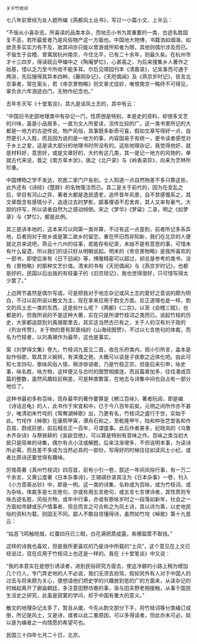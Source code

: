     关于竹枝词 

   七八年前曾经为友人题所编《燕都风土丛书》，写过一小篇小文，上半云：

   “不佞从小喜杂览。所喜读的品类本杂，而地志小书为其重要的一类，古迹名胜固复不恶，若所最爱者乃是风俗物产这一方面也。中国地大物博，书籍浩如烟海，如欲贪多实实力有不及，故其间亦只能以曾游或所知者为限，其他则偶尔涉及而已。不佞生于会稽，曾寓居杭州南京，今住北平，已有二十余年，则最久矣。在杭州市才十三四岁，得读砚云甲编中之《陶庵梦忆》，心甚喜之，为后来搜集乡人著作之始基，惜以乏力至今所收不能多耳。尔后见啸园刊本《清嘉录》，记吴事而可通于两浙，先后搜得其异本四种，《藤阴杂记》，《天咫偶闻》及《燕京岁时记》，皆言北京事者，常在案头，若《帝京景物略》则文章尤佳妙，唯恨南京一略终不可得见，辜负余六年浪迹白门，无物作纪念也。”

   去年冬天写《十堂笔谈》，其九是谈风土志的，其中有云：

   “中国旧书史部地理类中有杂记一门，性质很是特别，本是史的资料，却很多文艺的兴味，虽是小品居多，一直为文人所爱读，流传比较的广。这一类书里所记的大都是一地方的古迹传说，物产风俗，其事既多新奇可喜，假如文章写得好一点，自然更引人入胜，而且因为说的是一地方的事，内容固易于有统一，更令读者感觉对于乡土之爱，这是读大部分的地理书时所没有的。这些地理杂记，我觉得他好，就是材料好，意思好，或是文章好的，大约有这几类，其一是记一地方的风物的，单就古代来说，晋之《南方草木状》，唐之《北户录》与《岭表录异》，向来为艺林所珍重。

   中国博物之学不发达，农医二家门户各别，士人知道一点自然物差不多只靠这些，此外还有《诗经》《楚辞》的名物笺注而已。其二是关于前代的，因为在变乱之后，举目有河山之异，著者大都是逸民遗老，追怀昔年风景，自不禁感慨系之，其文章既含有感情分子，追逐过去的梦影，鄙事俚语不忍舍弃，其人又率有豪气，大胆的抒写，所以读者自然为之感动倾倒。宋之《梦华》《梦粱》二录，明之《如梦录》与《梦忆》，都是此例。

   其三是讲本地的，这本来可以同第一类并算，不过有这一点差别，前者所记多系异地，后者则对于故乡或是第二故乡的留恋，重在怀旧而非知新，我们在北京的人便就北京来说吧，燕云十六州的往事，若能存有纪录，未始不是有意思的事，可惜未有什么留遗，所以我们的话只好从明朝说起。明末的《帝京景物略》是我所喜欢的一部书，即使后来有《日下旧闻》等，博雅精密可以超过，却总是参考的类书，没有《景物略》的那种文艺价值。清末的书有《天咫偶闻》与《燕京岁时记》，也都是好的，民国以后出版的有枝巢子的《旧京琐记》，我也觉得很好，只可惜写得太少罢了。”

   上边两节虽然是偶尔写成，可是把我对于地志杂记或风土志的爱好之意说的颇为明白，不过以前所说以散文为主，现在拿来应用于韵文方面，反正道理也是一样。韵文的风土志一类的东西，这是些什么呢？《两都》《二京》，以至《会稽三赋》，也都是的，但我所说的不是这种大著，实在只是所谓竹枝词之类而已。说起竹枝的历史，大家都追踪到刘禹锡那里去，其实这当然古已有之，关于人的汉有刘子政的《列女传赞》，关于物的晋有郭景纯的《山海经图赞》，不过以七言绝句的体裁，而名为竹枝者，以刘禹锡作为最早，这也是事实。

   案《刘梦得文集》卷九，竹枝词九首又二首，收在乐府类内，观小引所言，盖本是拟作俗歌，取其含义婉转，有淇濮之艳，大概可以说是子夜歌之近体化吧。由此可知七言四句，歌咏风俗人情，稍涉俳调者，乃是竹枝正宗，但是后来引申，咏史事，咏名胜，咏方物，这样便又与古时的图赞相接连，而且篇章加多，往往凑成百篇的整数，虽然风趣较前稍差，可是种类繁富，在地志与诗集中间也自占有一部分地位了。

   这种书最初多称百咏，现存最早的著作要算是《郴江百咏》，著者阮阅，即是编《诗话总龟》的人，此书作于宋宣和中，已于今八百年前矣。元明之间所作亦不甚少，唯清初朱竹垞的《鸳鸯湖棹歌》出，乃更有名，竹枝词之盛行于世，实始于此。竹垞作《棹歌》在康熙甲寅，谭舟石和之，至乾隆甲午，陆和仲张芑堂各和作百首，蔚成巨册，前后相去正一百年，可谓盛事。此后作者甚多，纪晓岚的《乌鲁木齐杂诗》与蔡铁耕的《吴歈百绝》，可以算是特别有意味之作。百咏之类当初大抵只是简单的诗集，偶尔有点小注或解题，后来注渐增多，不但说明本事，为读诗所必需，而且差不多成为当然必具的一部份，写得好的时候往往如读风土小纪，或者比原诗还要觉得有趣味。

   厉惕斋著《真州竹枝词》四百首，前有小引一卷，叙述一年间风俗行事，有一万二千余言，又黄公度著《日本杂事诗》，王锡祺抄录其注为《日本杂事》一卷，刊入《小方壶斋丛钞》中，即是一例。这一类的诗集，名称或为百咏，或为竹枝词，或为杂咏，体裁多是七言绝句，亦或有用五言绝句，或五言七言律诗者，其性质则专咏古迹名胜，风俗方物，或年中行事，亦或有歌咏岁时之一段落如新年，社会之一方面如市肆或乐户情事者，但总而言之可合称之为风土诗，其以诗为乘，以史地民俗的资料为载，则固无不同。鄙人不敢自信懂得诗，虽然如竹垞《棹歌》第十九首云：

   “姑恶飞鸣触晓烟，红蚕四月已三眠，白花满把蒸成露，紫椹盈筐不取钱。”

   这样的诗我也喜欢，但是我所更喜欢的乃是诗中所载的“土风”，这个意见在上文已经说过，现在应用于竹枝词上也还是一样的。我在《十堂笔谈》中又说：

   “我的本意实在是想引诱读者，进到民俗研究方面去，使这冷僻的小路上稍为增加几个行人，专门弄史地的人不必说，我们无须去劝驾，假如另外有人对于中国人的过去与将来颇为关心，便想请他们把史学的兴趣放到低的广的方面来，从读杂记的时候起离开了廊庙朝廷，多注意田野坊巷的事，渐与田夫野老相接触，从事于国民生活史之研究，此虽是寂寞的学问，却于中国有重大的意义。”

   散文的地理杂记太多了，暂且从缓，今先从韵文部分下手，将竹枝词等分类编订成册，所记是风土，又是诗，或者以此二重原因，可以多得读者，但此亦未可必，姑以是为编者之一向情愿的希望可也。

   民国三十四年七月二十日，北京。

